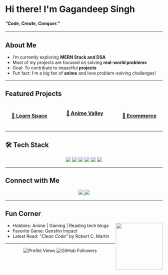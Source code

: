 

# Hi there! I'm **Gagandeep Singh**  
#### *"Code, Create, Conquer."*

---

## **About Me**
- I’m currently exploring **MERN Stack and DSA**  
- Most of my projects are focused on solving **real-world problems**  
- Goal: To contribute to impactful **projects**  
- Fun fact: I'm a big fan of **anime** and love problem-solving challenges!  

---

## **Featured Projects**

<div style="display: flex; justify-content: space-around; align-items: center; flex-wrap: wrap; gap: 20px;">
 <div style="display: flex; align-items: center; text-align: center; max-width: 300px;">
       <h3><a href="https://github.com/Gagan-deepp/Learn-Space"> 🌟 Learn Space</a></h3>
  </div>

  <div style="display: flex; flex-direction:row; align-items: center; text-align: center; max-width: 300px;">
     <h3><a href="https://github.com/Gagan-deepp/AnimeValley"> 🌟 Anime Valley</a></p>
  </div>
       
  <div style="display: flex; align-items: center; text-align: center; max-width: 300px;">
    <h3><a href="https://github.com/Gagan-deepp/ecommerce"> 🌟 Ecommerce</a></h3>
  </div>
       
 
</div>

---
## 🛠️ **Tech Stack**

<div align="center">
  <img src="https://img.shields.io/badge/-React-61DAFB?style=flat-square&logo=react&logoColor=black" />
  <img src="https://img.shields.io/badge/-Next.js-000000?style=flat-square&logo=next.js&logoColor=white" />
  <img src="https://img.shields.io/badge/-Node.js-339933?style=flat-square&logo=node.js&logoColor=white" />
  <img src="https://img.shields.io/badge/-MongoDB-47A248?style=flat-square&logo=mongodb&logoColor=white" />
  <img src="https://img.shields.io/badge/-Java-007396?style=flat-square&logo=java&logoColor=white" />
  <img src="https://img.shields.io/badge/-AWS-FF9900?style=flat-square&logo=amazon-aws&logoColor=white" />
</div>

---

## **Connect with Me**

<div align="center">
  <a href="https://linkedin.com/in/gagan-deep-singh-666158238">
    <img src="https://img.shields.io/badge/-LinkedIn-0077B5?style=for-the-badge&logo=linkedin&logoColor=white" />
  </a>
 
  <a href="https://gagan-nu.vercel.app/">
    <img src="https://img.shields.io/badge/-Portfolio-24292e?style=for-the-badge&logo=githubpages&logoColor=white" />
  </a>
</div>

---



## **Fun Corner**
<img align="right" src="https://github.com/yourusername/yourusername/assets/your-gif.gif" width="150px" />

- Hobbies: Anime | Gaming | Reading tech blogs  
- Favorite Game: Genshin Impact  
- Latest Read: *"Clean Code"* by Robert C. Martin  

---

<p align="center">
  <img src="https://komarev.com/ghpvc/?username=yourusername&style=flat-square&color=blue" alt="Profile Views" />  
  <img src="https://img.shields.io/github/followers/yourusername?style=flat-square&color=red" alt="GitHub Followers" />
</p>
